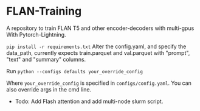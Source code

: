 # FLAN-Training
A repository to train FLAN T5 and other encoder-decoders with multi-gpus With Pytorch-Lightning.

`pip install -r requirements.txt`
Alter the config.yaml, and specify the data_path, currently expects train.parquet and val.parquet with "prompt", "text" and "summary" columns.

Run `python --configs defaults your_override_config`

Where `your_override_config` is specified in `configs/config.yaml`. You can also override args in the cmd line.


- Todo: Add Flash attention and add multi-node slurm script.

